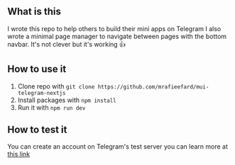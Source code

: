 ## What is this
I wrote this repo to help others to build their mini apps on Telegram I also wrote a minimal page manager to navigate between pages with the bottom navbar. It's not clever but it's working 👍

## How to use it
1. Clone repo with ```git clone https://github.com/mrafieefard/mui-telegram-nextjs```
2. Install packages with ```npm install```
3. Run it with ```npm run dev```

## How to test it
You can create an account on Telegram's test server you can learn more at [this link](https://docs.ton.org/develop/dapps/telegram-apps/testing-apps)

